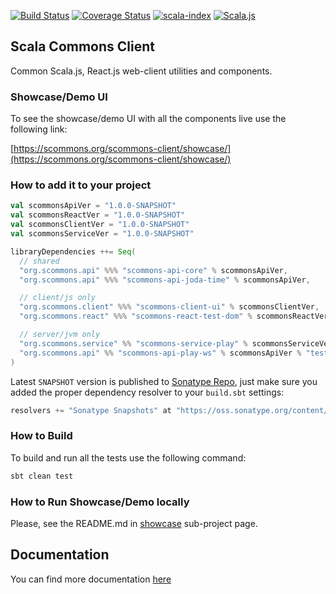 
[![Build Status](https://travis-ci.org/scommons/scommons-client.svg?branch=master)](https://travis-ci.org/scommons/scommons-client)
[![Coverage Status](https://coveralls.io/repos/github/scommons/scommons-client/badge.svg?branch=master)](https://coveralls.io/github/scommons/scommons-client?branch=master)
[![scala-index](https://index.scala-lang.org/scommons/scommons-client/scommons-client-ui/latest.svg)](https://index.scala-lang.org/scommons/scommons-client/scommons-client-ui)
[![Scala.js](https://www.scala-js.org/assets/badges/scalajs-0.6.17.svg)](https://www.scala-js.org)

## Scala Commons Client
Common Scala.js, React.js web-client utilities and components.


### Showcase/Demo UI

To see the showcase/demo UI with all the components live use the following link:

[https://scommons.org/scommons-client/showcase/](https://scommons.org/scommons-client/showcase/)

### How to add it to your project

```scala
val scommonsApiVer = "1.0.0-SNAPSHOT"
val scommonsReactVer = "1.0.0-SNAPSHOT"
val scommonsClientVer = "1.0.0-SNAPSHOT"
val scommonsServiceVer = "1.0.0-SNAPSHOT"

libraryDependencies ++= Seq(
  // shared
  "org.scommons.api" %%% "scommons-api-core" % scommonsApiVer,
  "org.scommons.api" %%% "scommons-api-joda-time" % scommonsApiVer,

  // client/js only
  "org.scommons.client" %%% "scommons-client-ui" % scommonsClientVer,
  "org.scommons.react" %%% "scommons-react-test-dom" % scommonsReactVer % "test",

  // server/jvm only
  "org.scommons.service" %% "scommons-service-play" % scommonsServiceVer,
  "org.scommons.api" %% "scommons-api-play-ws" % scommonsApiVer % "test"
)
```

Latest `SNAPSHOT` version is published to [Sonatype Repo](https://oss.sonatype.org/content/repositories/snapshots/org/scommons/), just make sure you added
the proper dependency resolver to your `build.sbt` settings:
```scala
resolvers += "Sonatype Snapshots" at "https://oss.sonatype.org/content/repositories/snapshots/"
```

### How to Build

To build and run all the tests use the following command:
```bash
sbt clean test
```

### How to Run Showcase/Demo locally

Please, see the README.md in [showcase](https://github.com/scommons/scommons-client/tree/master/showcase) sub-project page.


## Documentation

You can find more documentation [here](https://scommons.org/scommons-client)
